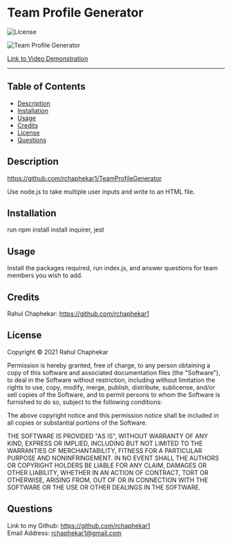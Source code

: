 # Team Profile Generator

![License](https://img.shields.io/npm/l/inquirer)

![Team Profile Generator]("TeamProfileGenerator.png")

<a href="https://drive.google.com/file/d/1AdlVM_H2K8VsnFsM0goz7H_uyh6z0y-v/view?usp=sharing">Link to Video Demonstration</a>

<hr>

## Table of Contents
<ul>
    <li><a href="#description">Description</a></li>
    <li><a href="#installation">Installation</a></li>
    <li><a href="#usage">Usage</a></li>
    <li><a href="#credits">Credits</a></li>
    <li><a href="#license">License</a></li>
    <li><a href="#questions">Questions</a></li>
</ul>

## Description

https://github.com/rchaphekar1/TeamProfileGenerator

Use node.js to take multiple user inputs and write to an HTML file.

## Installation

run npm install
install inquirer, jest

## Usage

Install the packages required, run index.js, and answer questions for team members you wish to add.

## Credits

Rahul Chaphekar: https://github.com/rchaphekar1

## License

Copyright © 2021 Rahul Chaphekar

Permission is hereby granted, free of charge, to any person obtaining a copy
of this software and associated documentation files (the "Software"), to deal
in the Software without restriction, including without limitation the rights
to use, copy, modify, merge, publish, distribute, sublicense, and/or sell
copies of the Software, and to permit persons to whom the Software is
furnished to do so, subject to the following conditions:

The above copyright notice and this permission notice shall be included in all
copies or substantial portions of the Software.

THE SOFTWARE IS PROVIDED "AS IS", WITHOUT WARRANTY OF ANY KIND, EXPRESS OR
IMPLIED, INCLUDING BUT NOT LIMITED TO THE WARRANTIES OF MERCHANTABILITY,
FITNESS FOR A PARTICULAR PURPOSE AND NONINFRINGEMENT. IN NO EVENT SHALL THE
AUTHORS OR COPYRIGHT HOLDERS BE LIABLE FOR ANY CLAIM, DAMAGES OR OTHER
LIABILITY, WHETHER IN AN ACTION OF CONTRACT, TORT OR OTHERWISE, ARISING FROM,
OUT OF OR IN CONNECTION WITH THE SOFTWARE OR THE USE OR OTHER DEALINGS IN THE
SOFTWARE.

## Questions

Link to my Github: https://github.com/rchaphekar1
<br>
Email Address: rchaphekar1@gmail.com
